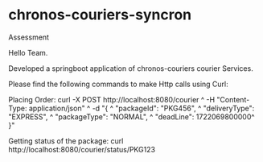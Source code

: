 # chronos-couriers-syncron
Assessment

Hello Team.

Developed a springboot application of chronos-couriers courier Services.

Please find the following commands to make Http calls using Curl:

Placing Order:
curl -X POST http://localhost:8080/courier ^
 -H "Content-Type: application/json" ^
 -d "{ ^
   \"packageId\": \"PKG456\", ^
   \"deliveryType\": \"EXPRESS\", ^
   \"packageType\": \"NORMAL\", ^
   \"deadLine\": 1722069800000^
 }"

Getting status of the package:
 curl http://localhost:8080/courier/status/PKG123


